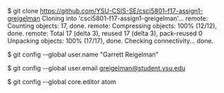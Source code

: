 $ git clone https://github.com/YSU-CSIS-SE/csci5801-f17-assign1-greigelman
Cloning into 'csci5801-f17-assign1-greigelman'...
remote: Counting objects: 17, done.
remote: Compressing objects: 100% (12/12), done.
remote: Total 17 (delta 3), reused 17 (delta 3), pack-reused 0
Unpacking objects: 100% (17/17), done.
Checking connectivity... done.

$ git config --global user.name "Garrett Reigelman"

$ git config --global user.email greigelman@student.ysu.edu

$ git config --global core.editor atom
